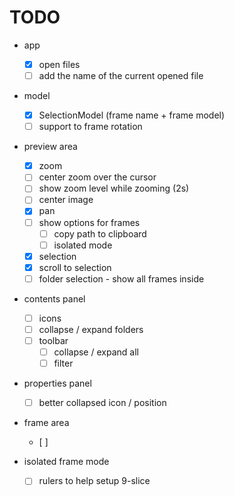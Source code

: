 # TODO

- app
	- [x] open files
	- [ ] add the name of the current opened file

- model
	- [x] SelectionModel (frame name + frame model)
	- [ ] support to frame rotation

- preview area
	- [x] zoom
	- [ ] center zoom over the cursor
	- [ ] show zoom level while zooming (2s)
	- [ ] center image
	- [x] pan
	- [ ] show options for frames
		- [ ] copy path to clipboard
		- [ ] isolated mode
	- [x] selection
	- [x] scroll to selection
	- [ ] folder selection - show all frames inside

- contents panel
	- [ ] icons
	- [ ] collapse / expand folders
	- [ ] toolbar
		- [ ] collapse / expand all
		- [ ] filter

- properties panel
	- [ ] better collapsed icon / position

- frame area
	- [ ] 

- isolated frame mode
	- [ ] rulers to help setup 9-slice
